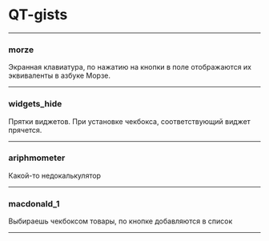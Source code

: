 # QT-gists  
* * *  
### morze  
Экранная клавиатура, по нажатию на кнопки в поле отображаются их эквиваленты в азбуке Морзе.  
* * *  
### widgets_hide  
Прятки виджетов. При установке чекбокса, соответствующий виджет прячется.  
* * *  
### ariphmometer  
Какой-то недокалькулятор  
* * *  
### macdonald_1  
Выбираешь чекбоксом товары, по кнопке добавляются в список  
* * *  
